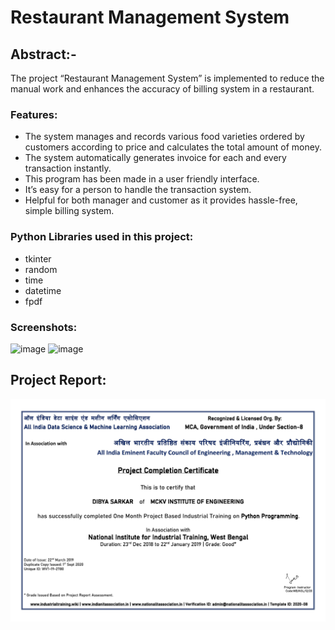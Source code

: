 # Restaurant Management System 

## Abstract:-
The project “Restaurant Management System” is implemented to reduce the manual work and enhances the accuracy of billing system in a restaurant.

### Features:
* The system manages and records various food varieties ordered by customers according to price and calculates the total amount of money.
* The system automatically generates invoice for each and every transaction instantly.
* This program has been made in a user friendly interface. 
* It’s easy for a person to handle the transaction system.
* Helpful for both manager and customer as it provides hassle-free, simple billing system.

### Python Libraries used in this project:
* tkinter
* random
* time
* datetime
* fpdf

### Screenshots:
![image](https://github.com/Dibyaneil/Resturant-Management-System/blob/master/Invoice%20.jpg)
![image](https://github.com/Dibyaneil/Resturant-Management-System/blob/master/Interface.jpg)

## Project Report:
![image](https://github.com/Dibyaneil/Restaurant-Management-System/blob/master/Project%20Report.jpg)
